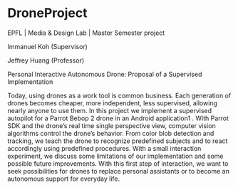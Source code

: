 # DroneProject
EPFL | Media & Design Lab | Master Semester project 

Immanuel Koh (Supervisor)

Jeffrey Huang (Professor)

Personal Interactive Autonomous Drone: Proposal of a Supervised Implementation

Today, using drones as a work tool is common business. Each generation of drones becomes cheaper,
more independent, less supervised, allowing nearly anyone to use them. In this project we implement a
supervised autopilot for a Parrot Bebop 2 drone in an Android application1
. With Parrot SDK and the
drone’s real time single perspective view, computer vision algorithms control the drone’s behavior. From
color blob detection and tracking, we teach the drone to recognize predefined subjects and to react accordingly
using predefined procedures. With a small interaction experiment, we discuss some limitations
of our implementation and some possible future improvements. With this first step of interaction, we
want to seek possibilities for drones to replace personal assistants or to become an autonomous support
for everyday life.

